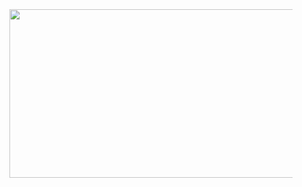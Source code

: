 <a href="https://github.com/devxb/gitanimals">
<img
  src="https://render.gitanimals.org/farms/HaJaehyeong"
  width="600"
  height="300"
/>
</a>
